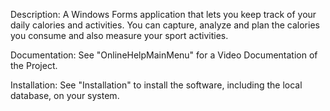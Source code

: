Description:
A Windows Forms application that lets you keep track of your daily calories and activities. You can capture, analyze and plan the calories you consume and also measure your sport activities.

Documentation:
See "OnlineHelpMainMenu" for a Video Documentation of the Project.

Installation:
See "Installation" to install the software, including the local database, on your system.

